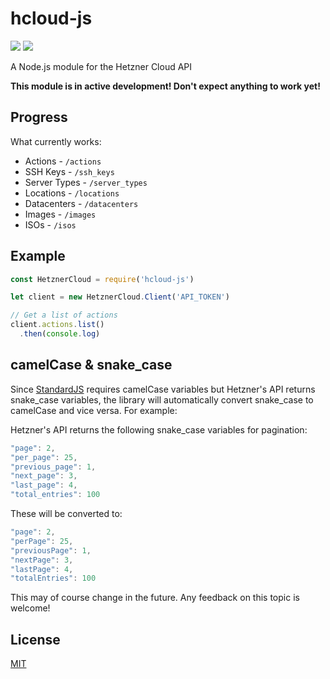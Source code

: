# hcloud-js

![](https://img.shields.io/badge/code--style-standard-yellowgreen.svg?style=flat-square)
![](https://img.shields.io/badge/license-MIT-blue.svg?style=flat-square)

A Node.js module for the Hetzner Cloud API

**This module is in active development! Don't expect anything to work yet!**

## Progress

What currently works:

 - Actions - `/actions`
 - SSH Keys - `/ssh_keys`
 - Server Types - `/server_types`
 - Locations - `/locations`
 - Datacenters - `/datacenters`
 - Images - `/images`
 - ISOs - `/isos`

## Example

```javascript
const HetznerCloud = require('hcloud-js')

let client = new HetznerCloud.Client('API_TOKEN')

// Get a list of actions
client.actions.list()
  .then(console.log)
```

## camelCase & snake_case

Since [StandardJS](https://standardjs.com/rules.html) requires camelCase variables but Hetzner's API returns snake_case variables,
the library will automatically convert snake_case to camelCase and vice versa. For example:

Hetzner's API returns the following snake_case variables for pagination:

```javascript
"page": 2,
"per_page": 25,
"previous_page": 1,
"next_page": 3,
"last_page": 4,
"total_entries": 100
```

These will be converted to:

```javascript
"page": 2,
"perPage": 25,
"previousPage": 1,
"nextPage": 3,
"lastPage": 4,
"totalEntries": 100
```

This may of course change in the future.
Any feedback on this topic is welcome!

## License

[MIT](LICENSE.md)
